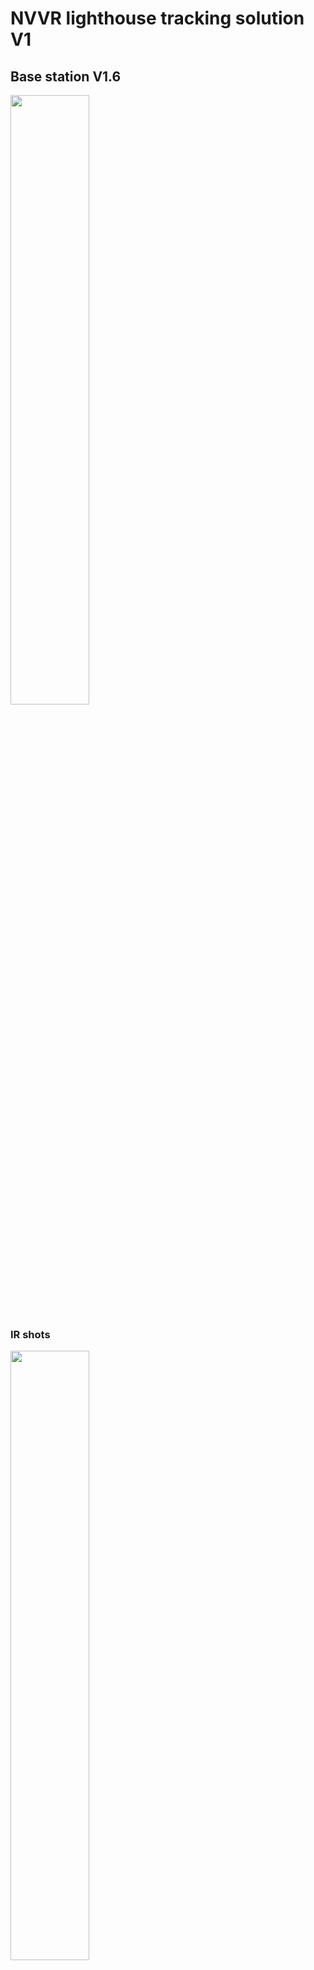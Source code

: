 # NVVR lighthouse tracking solution V1
## Base station V1.6
<img src="V1.6/basestation1.jpg" style="height:auto;width:50%;">

### IR shots
<img src="V1.6/basestation2.jpg" style="height:auto;width:50%;">
<img src="V1.6/basestation3.jpg" style="height:auto;width:50%;">

### Mechanical scheme
<img src="V1.6/mech_scheme.jpg" style="height:auto;width:90%;">

### Electrical scheme
<img src="V1.6/elec_scheme.jpg" style="height:auto;width:90%;">

## 4-sensor tracker V1.1
<img src="V1.6/tracker.jpg" style="height:auto;width:100%;">

### Sensor scheme
<img src="V1.6/sensor_scheme.png" style="height:auto;width:100%;">

### Sensor PCB
<img src="V1.6/sensor_3d.png" style="height:auto;width:50%;">

## Software
<img src="V1.6/viz.png" style="height:auto;width:80%;">

## Random data
<img src="V1.6/graph1.png" style="height:auto;width:100%;">
<img src="V1.6/graph2.png" style="height:auto;width:100%;">

## Contact
Telegram: @nvcoder

Email: nv.coder@yandex.ru